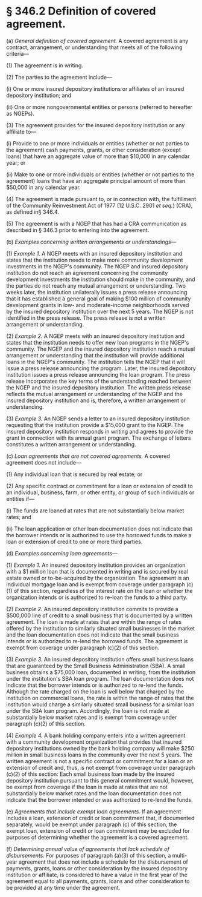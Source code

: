# § 346.2   Definition of covered agreement.

(a) *General definition of covered agreement.* A covered agreement is any contract, arrangement, or understanding that meets all of the following criteria—


(1) The agreement is in writing.


(2) The parties to the agreement include—


(i) One or more insured depository institutions or affiliates of an insured depository institution; and


(ii) One or more nongovernmental entities or persons (referred to hereafter as NGEPs).


(3) The agreement provides for the insured depository institution or any affiliate to—


(i) Provide to one or more individuals or entities (whether or not parties to the agreement) cash payments, grants, or other consideration (except loans) that have an aggregate value of more than $10,000 in any calendar year; or


(ii) Make to one or more individuals or entities (whether or not parties to the agreement) loans that have an aggregate principal amount of more than $50,000 in any calendar year.


(4) The agreement is made pursuant to, or in connection with, the fulfillment of the Community Reinvestment Act of 1977 (12 U.S.C. 2901 *et seq.*) (CRA), as defined in§ 346.4.


(5) The agreement is with a NGEP that has had a CRA communication as described in § 346.3 prior to entering into the agreement.


(b) *Examples concerning written arrangements or understandings*—


(1) *Example 1.* A NGEP meets with an insured depository institution and states that the institution needs to make more community development investments in the NGEP's community. The NGEP and insured depository institution do not reach an agreement concerning the community development investments the institution should make in the community, and the parties do not reach any mutual arrangement or understanding. Two weeks later, the institution unilaterally issues a press release announcing that it has established a general goal of making $100 million of community development grants in low- and moderate-income neighborhoods served by the insured depository institution over the next 5 years. The NGEP is not identified in the press release. The press release is not a written arrangement or understanding.


(2) *Example 2.* A NGEP meets with an insured depository institution and states that the institution needs to offer new loan programs in the NGEP's community. The NGEP and the insured depository institution reach a mutual arrangement or understanding that the institution will provide additional loans in the NGEP's community. The institution tells the NGEP that it will issue a press release announcing the program. Later, the insured depository institution issues a press release announcing the loan program. The press release incorporates the key terms of the understanding reached between the NGEP and the insured depository institution. The written press release reflects the mutual arrangement or understanding of the NGEP and the insured depository institution and is, therefore, a written arrangement or understanding.


(3) *Example 3.* An NGEP sends a letter to an insured depository institution requesting that the institution provide a $15,000 grant to the NGEP. The insured depository institution responds in writing and agrees to provide the grant in connection with its annual grant program. The exchange of letters constitutes a written arrangement or understanding.


(c) *Loan agreements that are not covered agreements.* A covered agreement does not include—


(1) Any individual loan that is secured by real estate; or


(2) Any specific contract or commitment for a loan or extension of credit to an individual, business, farm, or other entity, or group of such individuals or entities if—


(i) The funds are loaned at rates that are not substantially below market rates; and


(ii) The loan application or other loan documentation does not indicate that the borrower intends or is authorized to use the borrowed funds to make a loan or extension of credit to one or more third parties.


(d) *Examples concerning loan agreements*—


(1) *Example 1.* An insured depository institution provides an organization with a $1 million loan that is documented in writing and is secured by real estate owned or to-be-acquired by the organization. The agreement is an individual mortgage loan and is exempt from coverage under paragraph (c)(1) of this section, regardless of the interest rate on the loan or whether the organization intends or is authorized to re-loan the funds to a third party.


(2) *Example 2.* An insured depository institution commits to provide a $500,000 line of credit to a small business that is documented by a written agreement. The loan is made at rates that are within the range of rates offered by the institution to similarly situated small businesses in the market and the loan documentation does not indicate that the small business intends or is authorized to re-lend the borrowed funds. The agreement is exempt from coverage under paragraph (c)(2) of this section.


(3) *Example 3.* An insured depository institution offers small business loans that are guaranteed by the Small Business Administration (SBA). A small business obtains a $75,000 loan, documented in writing, from the institution under the institution's SBA loan program. The loan documentation does not indicate that the borrower intends or is authorized to re-lend the funds. Although the rate charged on the loan is well below that charged by the institution on commercial loans, the rate is within the range of rates that the institution would charge a similarly situated small business for a similar loan under the SBA loan program. Accordingly, the loan is not made at substantially below market rates and is exempt from coverage under paragraph (c)(2) of this section.


(4) *Example 4.* A bank holding company enters into a written agreement with a community development organization that provides that insured depository institutions owned by the bank holding company will make $250 million in small business loans in the community over the next 5 years. The written agreement is not a specific contract or commitment for a loan or an extension of credit and, thus, is not exempt from coverage under paragraph (c)(2) of this section: Each small business loan made by the insured depository institution pursuant to this general commitment would, however, be exempt from coverage if the loan is made at rates that are not substantially below market rates and the loan documentation does not indicate that the borrower intended or was authorized to re-lend the funds.


(e) *Agreements that include exempt loan agreements.* If an agreement includes a loan, extension of credit or loan commitment that, if documented separately, would be exempt under paragraph (c) of this section, the exempt loan, extension of credit or loan commitment may be excluded for purposes of determining whether the agreement is a covered agreement.


(f) *Determining annual value of agreements that lack schedule of disbursements.* For purposes of paragraph (a)(3) of this section, a multi-year agreement that does not include a schedule for the disbursement of payments, grants, loans or other consideration by the insured depository institution or affiliate, is considered to have a value in the first year of the agreement equal to all payments, grants, loans and other consideration to be provided at any time under the agreement.




